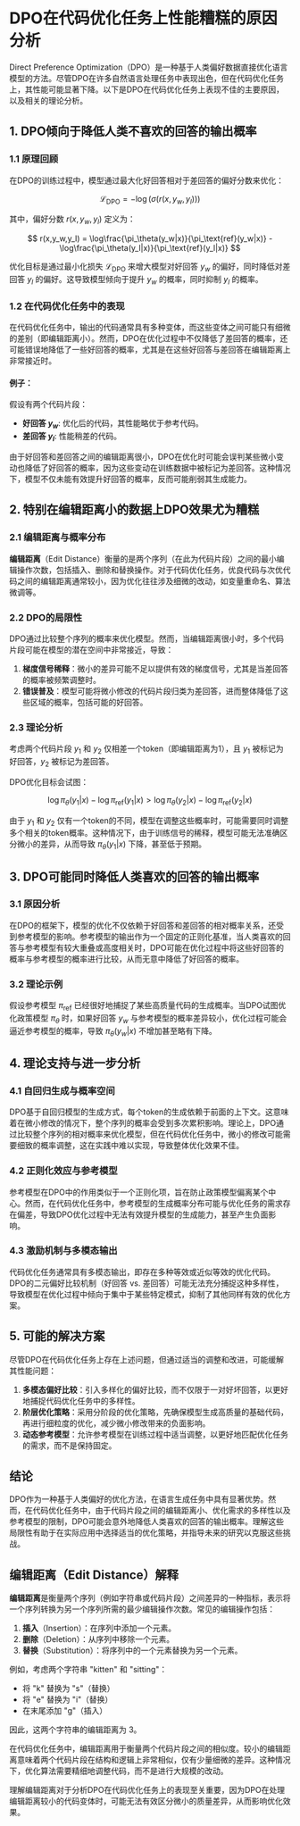 # DPO在代码优化任务上性能糟糕的原因分析

Direct Preference Optimization（DPO）是一种基于人类偏好数据直接优化语言模型的方法。尽管DPO在许多自然语言处理任务中表现出色，但在代码优化任务上，其性能可能显著下降。以下是DPO在代码优化任务上表现不佳的主要原因，以及相关的理论分析。

## 1. DPO倾向于降低人类不喜欢的回答的输出概率

### 1.1 原理回顾

在DPO的训练过程中，模型通过最大化好回答相对于差回答的偏好分数来优化：

$$
\mathcal{L}_\text{DPO} = -\log(\sigma(r(x,y_w,y_l)))
$$

其中，偏好分数 $r(x,y_w,y_l)$ 定义为：

$$
r(x,y_w,y_l) = \log\frac{\pi_\theta(y_w|x)}{\pi_\text{ref}(y_w|x)} - \log\frac{\pi_\theta(y_l|x)}{\pi_\text{ref}(y_l|x)}
$$

优化目标是通过最小化损失 $\mathcal{L}_\text{DPO}$ 来增大模型对好回答 $y_w$ 的偏好，同时降低对差回答 $y_l$ 的偏好。这导致模型倾向于提升 $y_w$ 的概率，同时抑制 $y_l$ 的概率。

### 1.2 在代码优化任务中的表现

在代码优化任务中，输出的代码通常具有多种变体，而这些变体之间可能只有细微的差别（即编辑距离小）。然而，DPO在优化过程中不仅降低了差回答的概率，还可能错误地降低了一些好回答的概率，尤其是在这些好回答与差回答在编辑距离上非常接近时。

#### 例子：

假设有两个代码片段：

- **好回答 $y_w$**: 优化后的代码，其性能略优于参考代码。
- **差回答 $y_l$**: 性能稍差的代码。

由于好回答和差回答之间的编辑距离很小，DPO在优化时可能会误判某些微小变动也降低了好回答的概率，因为这些变动在训练数据中被标记为差回答。这种情况下，模型不仅未能有效提升好回答的概率，反而可能削弱其生成能力。

## 2. 特别在编辑距离小的数据上DPO效果尤为糟糕

### 2.1 编辑距离与概率分布

**编辑距离**（Edit Distance）衡量的是两个序列（在此为代码片段）之间的最小编辑操作次数，包括插入、删除和替换操作。对于代码优化任务，优良代码与次优代码之间的编辑距离通常较小，因为优化往往涉及细微的改动，如变量重命名、算法微调等。

### 2.2 DPO的局限性

DPO通过比较整个序列的概率来优化模型。然而，当编辑距离很小时，多个代码片段可能在模型的潜在空间中非常接近，导致：

1. **梯度信号稀释**：微小的差异可能不足以提供有效的梯度信号，尤其是当差回答的概率被频繁调整时。
2. **错误普及**：模型可能将微小修改的代码片段归类为差回答，进而整体降低了这些区域的概率，包括可能的好回答。

### 2.3 理论分析

考虑两个代码片段 $y_1$ 和 $y_2$ 仅相差一个token（即编辑距离为1），且 $y_1$ 被标记为好回答，$y_2$ 被标记为差回答。

DPO优化目标会试图：

$$
\log \pi_\theta(y_1|x) - \log \pi_\text{ref}(y_1|x) > \log \pi_\theta(y_2|x) - \log \pi_\text{ref}(y_2|x)
$$

由于 $y_1$ 和 $y_2$ 仅有一个token的不同，模型在调整这些概率时，可能需要同时调整多个相关的token概率。这种情况下，由于训练信号的稀释，模型可能无法准确区分微小的差异，从而导致 $\pi_\theta(y_1|x)$ 下降，甚至低于预期。

## 3. DPO可能同时降低人类喜欢的回答的输出概率

### 3.1 原因分析

在DPO的框架下，模型的优化不仅依赖于好回答和差回答的相对概率关系，还受到参考模型的影响。参考模型的输出作为一个固定的正则化基准，当人类喜欢的回答与参考模型有较大重叠或高度相关时，DPO可能在优化过程中将这些好回答的概率与参考模型的概率进行比较，从而无意中降低了好回答的概率。

### 3.2 理论示例

假设参考模型 $\pi_\text{ref}$ 已经很好地捕捉了某些高质量代码的生成概率。当DPO试图优化政策模型 $\pi_\theta$ 时，如果好回答 $y_w$ 与参考模型的概率差异较小，优化过程可能会逼近参考模型的概率，导致 $\pi_\theta(y_w|x)$ 不增加甚至略有下降。

## 4. 理论支持与进一步分析

### 4.1 自回归生成与概率空间

DPO基于自回归模型的生成方式，每个token的生成依赖于前面的上下文。这意味着在微小修改的情况下，整个序列的概率会受到多次累积影响。理论上，DPO通过比较整个序列的相对概率来优化模型，但在代码优化任务中，微小的修改可能需要细致的概率调整，这在实践中难以实现，导致整体优化效果不佳。

### 4.2 正则化效应与参考模型

参考模型在DPO中的作用类似于一个正则化项，旨在防止政策模型偏离某个中心。然而，在代码优化任务中，参考模型的生成概率分布可能与优化任务的需求存在偏差，导致DPO优化过程中无法有效提升模型的生成能力，甚至产生负面影响。

### 4.3 激励机制与多模态输出

代码优化任务通常具有多模态输出，即存在多种等效或近似等效的优化代码。DPO的二元偏好比较机制（好回答 vs. 差回答）可能无法充分捕捉这种多样性，导致模型在优化过程中倾向于集中于某些特定模式，抑制了其他同样有效的优化方案。

## 5. 可能的解决方案

尽管DPO在代码优化任务上存在上述问题，但通过适当的调整和改进，可能缓解其性能问题：

1. **多模态偏好比较**：引入多样化的偏好比较，而不仅限于一对好坏回答，以更好地捕捉代码优化任务中的多样性。
2. **阶层优化策略**：采用分阶段的优化策略，先确保模型生成高质量的基础代码，再进行细粒度的优化，减少微小修改带来的负面影响。
3. **动态参考模型**：允许参考模型在训练过程中适当调整，以更好地匹配优化任务的需求，而不是保持固定。

## 结论

DPO作为一种基于人类偏好的优化方法，在语言生成任务中具有显著优势。然而，在代码优化任务中，由于代码片段之间的编辑距离小、优化需求的多样性以及参考模型的限制，DPO可能会意外地降低人类喜欢的回答的输出概率。理解这些局限性有助于在实际应用中选择适当的优化策略，并指导未来的研究以克服这些挑战。

## 编辑距离（Edit Distance）解释

**编辑距离**是衡量两个序列（例如字符串或代码片段）之间差异的一种指标，表示将一个序列转换为另一个序列所需的最少编辑操作次数。常见的编辑操作包括：

1. **插入**（Insertion）：在序列中添加一个元素。
2. **删除**（Deletion）：从序列中移除一个元素。
3. **替换**（Substitution）：将序列中的一个元素替换为另一个元素。

例如，考虑两个字符串 "kitten" 和 "sitting"：

- 将 "k" 替换为 "s"（替换）
- 将 "e" 替换为 "i"（替换）
- 在末尾添加 "g"（插入）

因此，这两个字符串的编辑距离为 3。

在代码优化任务中，编辑距离用于衡量两个代码片段之间的相似度。较小的编辑距离意味着两个代码片段在结构和逻辑上非常相似，仅有少量细微的差异。这种情况下，优化算法需要精细地调整代码，而不是进行大规模的改动。

理解编辑距离对于分析DPO在代码优化任务上的表现至关重要，因为DPO在处理编辑距离较小的代码变体时，可能无法有效区分微小的质量差异，从而影响优化效果。

